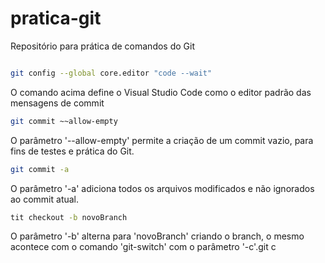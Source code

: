 # pratica-git
Repositório para prática de comandos do Git

~~~bash

git config --global core.editor "code --wait"
~~~

O comando acima define o Visual Studio Code como o editor padrão das 
mensagens de commit 

~~~bash
git commit ~~allow-empty
~~~

O parâmetro '--allow-empty' permite a criação de um commit vazio, para 
fins de testes e prática do Git.

~~~bash
git commit -a
~~~

O parâmetro '-a' adiciona todos os arquivos modificados e
não ignorados ao commit atual.

~~~bash
tit checkout -b novoBranch
~~~

O parâmetro '-b' alterna para 'novoBranch' criando o branch, o mesmo
acontece com o comando 'git-switch' com o parâmetro '-c'.git c

